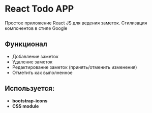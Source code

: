 # React Todo APP

Простое приложение React JS для ведения заметок. Стилизация компонентов в стиле Google

## Функционал
- Добавление заметок
- Удаление заметок
- Редактирование заметок (принять/отменить изменения)
- Отметить как выполненное

## Используется:
- **bootstrap-icons**
- **CSS module**
